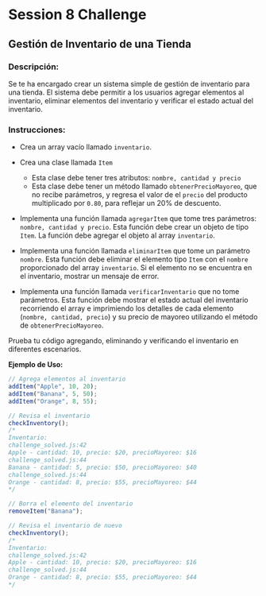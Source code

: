# Session 8 Challenge

## Gestión de Inventario de una Tienda

### Descripción:

Se te ha encargado crear un sistema simple de gestión de inventario para una tienda. El sistema debe permitir a los usuarios agregar elementos al inventario, eliminar elementos del inventario y verificar el estado actual del inventario.

### Instrucciones:

- Crea un array vacío llamado `inventario`.

- Crea una clase llamada `Item`
  - Esta clase debe tener tres atributos: `nombre, cantidad y precio`
  - Esta clase debe tener un método llamado `obtenerPrecioMayoreo`, que no recibe parámetros, y regresa el valor de el `precio` del producto multiplicado por `0.80`, para reflejar un 20% de descuento.

- Implementa una función llamada `agregarItem` que tome tres parámetros: `nombre, cantidad y precio`. Esta función debe crear un objeto de tipo `Item`. La función debe agregar el objeto al array `inventario`.

- Implementa una función llamada `eliminarItem` que tome un parámetro `nombre`. Esta función debe eliminar el elemento tipo `Item` con el `nombre` proporcionado del array `inventario`. Si el elemento no se encuentra en el inventario, mostrar un mensaje de error.

- Implementa una función llamada `verificarInventario` que no tome parámetros. Esta función debe mostrar el estado actual del inventario recorriendo el array e imprimiendo los detalles de cada elemento (`nombre, cantidad, precio`) y su precio de mayoreo utilizando el método de `obtenerPrecioMayoreo`.

Prueba tu código agregando, eliminando y verificando el inventario en diferentes escenarios.

**Ejemplo de Uso:**

```js
// Agrega elementos al inventario
addItem("Apple", 10, 20);
addItem("Banana", 5, 50);
addItem("Orange", 8, 55);

// Revisa el inventario
checkInventory();
/*
Inventario:
challenge_solved.js:42
Apple - cantidad: 10, precio: $20, precioMayoreo: $16
challenge_solved.js:44
Banana - cantidad: 5, precio: $50, precioMayoreo: $40
challenge_solved.js:44
Orange - cantidad: 8, precio: $55, precioMayoreo: $44
*/

// Borra el elemento del inventario
removeItem("Banana");

// Revisa el inventario de nuevo
checkInventory();
/*
Inventario:
challenge_solved.js:42
Apple - cantidad: 10, precio: $20, precioMayoreo: $16
challenge_solved.js:44
Orange - cantidad: 8, precio: $55, precioMayoreo: $44
*/
```
